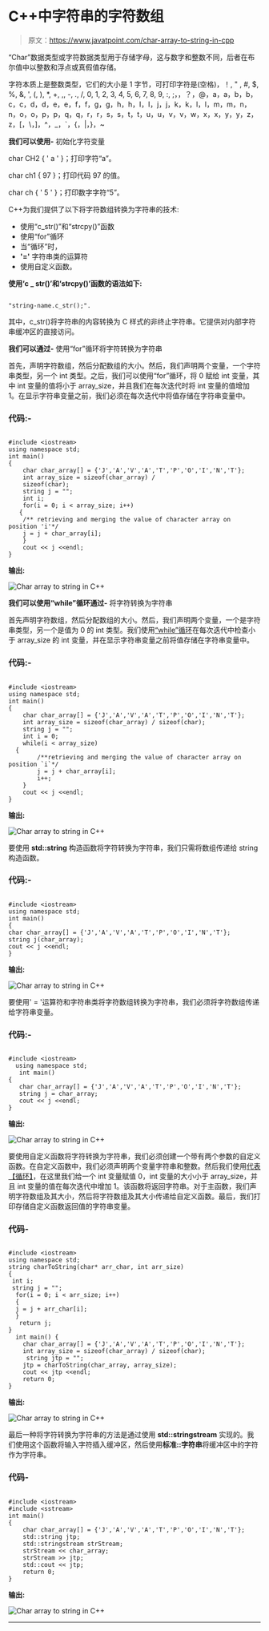 # C++中字符串的字符数组

> 原文：<https://www.javatpoint.com/char-array-to-string-in-cpp>

“Char”数据类型或字符数据类型用于存储字母，这与数字和整数不同，后者在布尔值中以整数和浮点或真假值存储。

字符本质上是整数类型，它们的大小是 1 字节，可打印字符是(空格)，！, " , #, $, %, &, ', (, ), *, +, ,, -, ., /, 0, 1, 2, 3, 4, 5, 6, 7, 8, 9, :, ;，，？，@，a，a，b，b，c，c，d，d，e，e，f，f，g，g，h，h，I，I，j，j，k，k，l，l，m，m，n，n，o，o，p，p，q，q，r，r，s，s，t，t，u，u，v，v，w，x，x，y，y，z，z，[，\，]，^，_，`，{，|，}，~

**我们可以使用-** 初始化字符变量

char CH2 { ' a ' }；打印字符“a”。

char ch1 { 97 }；打印代码 97 的值。

char ch { ' 5 ' }；打印数字字符“5”。

C++为我们提供了以下将字符数组转换为字符串的技术:

*   使用“c_str()”和“strcpy()”函数
*   使用“for”循环
*   当“循环”时，
*   **'='** 字符串类的运算符
*   使用自定义函数。

**使用‘c _ str()’和‘strcpy()’函数的语法如下:**

```

"string-name.c_str();".

```

其中，c_str()将字符串的内容转换为 C 样式的非终止字符串。它提供对内部字符串缓冲区的直接访问。

**我们可以通过-** 使用“for”循环将字符转换为字符串

首先，声明字符数组，然后分配数组的大小。然后，我们声明两个变量，一个字符串类型，另一个 int 类型。之后，我们可以使用“for”循环，将 0 赋给 int 变量，其中 int 变量的值将小于 array_size，并且我们在每次迭代时将 int 变量的值增加 1。在显示字符串变量之前，我们必须在每次迭代中将值存储在字符串变量中。

### 代码:-

```

#include <iostream>
using namespace std;
int main() 
{
    char char_array[] = {'J','A','V','A','T','P','O','I','N','T'};
    int array_size = sizeof(char_array) /
    sizeof(char);
    string j = "";
    int i;
    for(i = 0; i < array_size; i++)
   {
    /** retrieving and merging the value of character array on position 'i'*/  
    j = j + char_array[i];
    }
    cout << j <<endl;
} 

```

**输出:**

![Char array to string in C++](img/1deeb50378cb328a2c59d5104993fe61.png)

**我们可以使用“while”循环通过-** 将字符转换为字符串

首先声明字符数组，然后分配数组的大小。然后，我们声明两个变量，一个是字符串类型，另一个是值为 0 的 int 类型。我们使用[“while”循环](https://www.javatpoint.com/cpp-while-loop)在每次迭代中检查小于 array_size 的 int 变量，并在显示字符串变量之前将值存储在字符串变量中。

### 代码:-

```

#include <iostream>
using namespace std;
int main() 
{
    char char_array[] = {'J','A','V','A','T','P','O','I','N','T'};
    int array_size = sizeof(char_array) / sizeof(char);
    string j = "";
    int i = 0;
    while(i < array_size)
  {
        /**retrieving and merging the value of character array on position `i`*/
        j = j + char_array[i];
        i++;
    }
    cout << j <<endl;
}

```

**输出:**

![Char array to string in C++](img/b916e507ce39d10e5af8342ab10c94cb.png)

要使用 **std::string** 构造函数将字符转换为字符串，我们只需将数组传递给 string 构造函数。

### 代码:-

```

#include <iostream> 
using namespace std;
int main()
{
char char_array[] = {'J','A','V','A','T','P','O','I','N','T'};
string j(char_array);
cout << j <<endl;
}

```

**输出:**

![Char array to string in C++](img/6a87e80933b64f478391c59be514e4ee.png)

要使用' = '运算符和字符串类将字符数组转换为字符串，我们必须将字符数组传递给字符串变量。

### 代码:-

```

#include <iostream>
  using namespace std;
   int main()
{
   char char_array[] = {'J','A','V','A','T','P','O','I','N','T'};
   string j = char_array;
   cout << j <<endl; 
}  

```

**输出:**

![Char array to string in C++](img/4cc41b4027a8f892c06c595bd837320b.png)

要使用自定义函数将字符转换为字符串，我们必须创建一个带有两个参数的自定义函数。在自定义函数中，我们必须声明两个变量字符串和整数。然后我们使用[代表【循环】](https://www.javatpoint.com/cpp-for-loop)，在这里我们给一个 int 变量赋值 0，int 变量的大小小于 array_size，并且 int 变量的值在每次迭代中增加 1。该函数将返回字符串。对于主函数，我们声明字符数组及其大小，然后将字符数组及其大小传递给自定义函数。最后，我们打印存储自定义函数返回值的字符串变量。

### 代码-

```

#include <iostream>
using namespace std;
string charToString(char* arr_char, int arr_size)
{
 int i;
 string j = "";
  for(i = 0; i < arr_size; i++)
  {
  j = j + arr_char[i];
  }
   return j;
}
  int main() {
    char char_array[] = {'J','A','V','A','T','P','O','I','N','T'};
    int array_size = sizeof(char_array) / sizeof(char);
     string jtp = "";
    jtp = charToString(char_array, array_size);
    cout << jtp <<endl;
    return 0;
}

```

**输出:**

![Char array to string in C++](img/24be6d8896c163bbe425ee9344a19659.png)

最后一种将字符转换为字符串的方法是通过使用 **std::stringstream** 实现的。我们使用这个函数将输入字符插入缓冲区，然后使用**标准::字符串**将缓冲区中的字符作为字符串。

### 代码-

```

#include <iostream>
#include <sstream>
int main()
{   
    char char_array[] = {'J','A','V','A','T','P','O','I','N','T'};
    std::string jtp;
    std::stringstream strStream;
    strStream << char_array;
    strStream >> jtp;
    std::cout << jtp;
    return 0;
}

```

**输出:**

![Char array to string in C++](img/1c2a140038e043b6e63f9ffa5df1af57.png)

* * *
